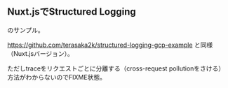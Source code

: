 ## Nuxt.jsでStructured Logging

のサンプル。

https://github.com/terasaka2k/structured-logging-gcp-example と同様（Nuxt.jsバージョン）。

ただしtraceをリクエストごとに分離する（cross-request pollutionをさける）方法がわからないのでFIXME状態。
